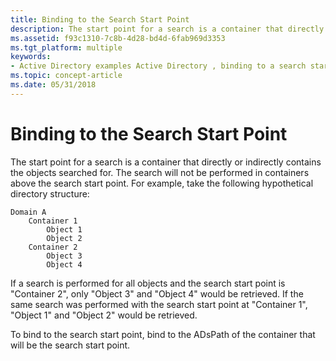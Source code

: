 ```yaml
---
title: Binding to the Search Start Point
description: The start point for a search is a container that directly or indirectly contains the objects searched for.
ms.assetid: f93c1310-7c8b-4d28-bd4d-6fab969d3353
ms.tgt_platform: multiple
keywords:
- Active Directory examples Active Directory , binding to a search start point
ms.topic: concept-article
ms.date: 05/31/2018
---
```


# Binding to the Search Start Point

The start point for a search is a container that directly or indirectly contains the objects searched for. The search will not be performed in containers above the search start point. For example, take the following hypothetical directory structure:

``` syntax
Domain A
    Container 1
        Object 1
        Object 2
    Container 2
        Object 3
        Object 4
```

If a search is performed for all objects and the search start point is "Container 2", only "Object 3" and "Object 4" would be retrieved. If the same search was performed with the search start point at "Container 1", "Object 1" and "Object 2" would be retrieved.

To bind to the search start point, bind to the ADsPath of the container that will be the search start point.

 

 




